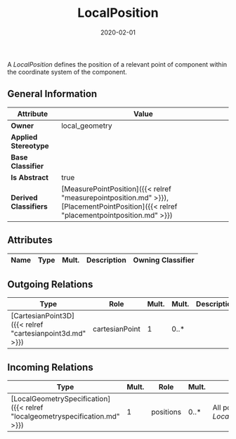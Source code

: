 ﻿---
title: LocalPosition
toc: false
type: specs
date: "2020-02-01"
draft: false
specification: VEC
version: 1.2.0
documentType: "Recommendation"
elementType: Class
classes:
  - LocalPosition
menu_name: vec-1.2.0
---
<p> A<i> LocalPosition </i>defines the position of a relevant point of component within the coordinate system of the component.      </p>

## General Information

| Attribute               | Value |
|-------------------------|-------|
| **Owner**               | local_geometry |
| **Applied Stereotype**  |   |
| **Base Classifier**     |   |
| **Is Abstract**         | true |
| **Derived Classifiers** | [MeasurePointPosition]({{< relref "measurepointposition.md" >}}), [PlacementPointPosition]({{< relref "placementpointposition.md" >}}) |

## Attributes
|  Name  |  Type  |  Mult.  |  Description  |  Owning Classifier  |
|--------|--------|---------|---------------|--------------|

## Outgoing Relations
|    Type  |   Role   |   Mult.   |   Mult.   |   Description   |
|----------|----------|-----------|-----------|-----------------|
| [CartesianPoint3D]({{< relref "cartesianpoint3d.md" >}}) | cartesianPoint | 1 | 0..* |  |
##  Incoming Relations
|    Type  |   Mult.  |   Role    |   Mult.   |   Description  |
|----------|----------|-----------|-----------|----------------|
| [LocalGeometrySpecification]({{< relref "localgeometryspecification.md" >}}) | 1 | positions | 0..* | <p> All position defined by this <i>LocalGeometrySpecification.</i>      </p> |
